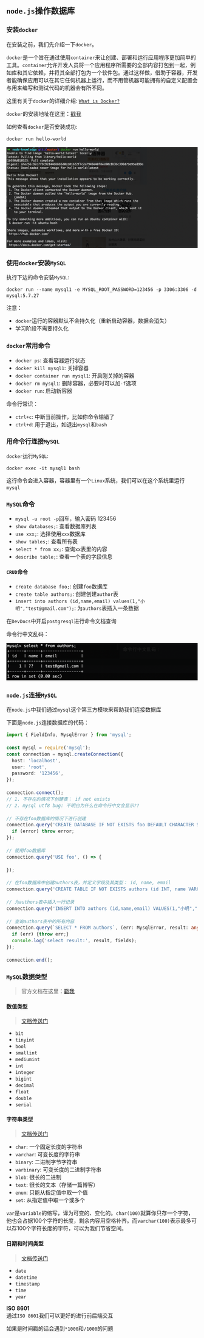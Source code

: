 ## `node.js`操作数据库
### 安装`docker`
在安装之前，我们先介绍一下`docker`。

`docker`是一个旨在通过使用`container`来让创建、部署和运行应用程序更加简单的工具。`container`允许开发人员将一个应用程序所需要的全部内容打包到一起，例如库和其它依赖，并将其全部打包为一个软件包。通过这样做，借助于容器，开发者能确保应用可以在其它任何机器上运行，而不用管机器可能拥有的自定义配置会与用来编写和测试代码的机器会有所不同。

这里有关于`docker`的详细介绍: [`What is Docker?`](https://opensource.com/resources/what-docker)

`docker`的安装地址在这里：[戳我](https://hub.docker.com/)

如何查看`docker`是否安装成功:  
```shell script
docker run hello-world
```
![](https://raw.githubusercontent.com/wangkaiwd/drawing-bed/master/docker-install-hello-world.png)

### 使用`docker`安装`MySQL` 
执行下边的命令安装`MySQL`:
```shell script
docker run --name mysql1 -e MYSQL_ROOT_PASSWORD=123456 -p 3306:3306 -d mysql:5.7.27
```

注意：
* `docker`运行的容器默认不会持久化（重新启动容器，数据会消失）
* 学习阶段不需要持久化

### `docker`常用命令
* `docker ps`: 查看容器运行状态
* `docker kill mysql1`: 关掉容器
* `docker container run mysql1`: 开启刚关掉的容器
* `docker rm mysql1`: 删除容器，必要时可以加`-f`选项
*  `docker run`: 启动新容器

命令行常识： 
* `ctrl+c`: 中断当前操作，比如你命令输错了
* `ctrl+d`: 用于退出，如退出`mysql`和`bash`
### 用命令行连接`MySQL`

`docker`运行`MySQL`:  
```shell script
docker exec -it mysql1 bash
```
这行命令会进入容器，容器里有一个`Linux`系统，我们可以在这个系统里运行`mysql`

### `MySQL`命令
* `mysql -u root -p`回车，输入密码 123456
* `show databases;`: 查看数据库列表
* `use xxx;`: 选择使用`xxx`数据库
* `show tables;`: 查看所有表
* `select * from xx;`: 查询`xx`表里的内容
* `describe table;`: 查看一个表的字段信息 

#### `CRUD`命令

*  `create database foo;`: 创建`foo`数据库
* `create table authors;`: 创建创建`author`表
* `insert into authors (id,name,email) values(1,"小明","test@gmail.com");`: 为`authors`表插入一条数据

在`DevDocs`中开启`postgresql`进行命令文档查询

命令行中文乱码：

![](https://raw.githubusercontent.com/wangkaiwd/drawing-bed/master/mysql-chinese-messy-code.png)

### `node.js`连接`MySQL`
在`node.js`中我们通过`mysql`这个第三方模块来帮助我们连接数据库

下面是`node.js`连接数据库的代码：  
```typescript
import { FieldInfo, MysqlError } from 'mysql';

const mysql = require('mysql');
const connection = mysql.createConnection({
  host: 'localhost',
  user: 'root',
  password: '123456',
});

connection.connect();
// 1. 不存在的情况下创建表： if not exists
// 2. mysql utf8 bug: 不明白为什么在命令行中文会显示??

// 不存在foo数据库的情况下进行创建
connection.query('CREATE DATABASE IF NOT EXISTS foo DEFAULT CHARACTER SET utf8mb4 COLLATE utf8mb4_unicode_ci', (error: MysqlError, results: any, fields: FieldInfo) => {
  if (error) throw error;
});

// 使用foo数据库
connection.query('USE foo', () => {

});

// 在foo数据库中创建authors表，并定义字段及其类型： id, name, email
connection.query('CREATE TABLE IF NOT EXISTS authors (id INT, name VARCHAR(20), email VARCHAR(20))');

// 为authors表中插入一行记录
connection.query('INSERT INTO authors (id,name,email) VALUES(1,"小明","test@gmail.com")');

// 查询authors表中的所有内容
connection.query(`SELECT * FROM authors`, (err: MysqlError, result: any, fields: FieldInfo) => {
  if (err) {throw err;}
  console.log('select result:', result, fields);
});

connection.end();
```

### `MySQL`数据类型
> 官方文档在这里：[戳我](https://dev.mysql.com/doc/refman/8.0/en/data-type-overview.html)

#### 数值类型
> [文档传送门](https://dev.mysql.com/doc/refman/8.0/en/numeric-type-overview.html) 

* `bit`
* `tinyint`
* `bool`
* `smallint`
* `mediumint`
* `int`
* `integer`
* `bigint`
* `decimal`
* `float`
* `double`
* `serial`

#### 字符串类型
> [文档传送门](https://dev.mysql.com/doc/refman/8.0/en/string-type-overview.html)

* `char`: 一个固定长度的字符串 
* `varchar`: 可变长度的字符串
* `binary`: 二进制字节字符串
* `varbinary`: 可变长度的二进制字符串
* `blob`: 很长的二进制 
* `text`: 很长的文本（存储一篇博客）
* `enum`: 只能从指定值中取一个值
* `set`: 从指定值中取一个或多个

`var`是`variable`的缩写，译为可变的、变化的。`char(100)`就算你只存一个字符，他也会占据100个字符的长度，剩余内容用空格补齐。而`varchar(100)`表示最多可以存100个字符长度的字符，可以为我们节省空间。

#### 日期和时间类型
> [文档传送门](https://dev.mysql.com/doc/refman/8.0/en/date-and-time-type-overview.html)

* `date`
* `datetime`
* `timestamp`
* `time`
* `year`

**ISO 8601**  
通过`ISO 8601`我们可以更好的进行前后端交互

如果是时间戳的话会遇到`*1000`和`/1000`的问题




